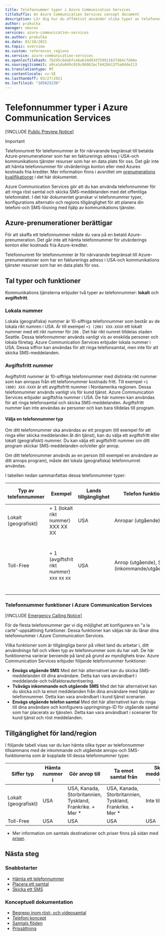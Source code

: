 ```yaml
---
title: Telefonnummer typer i Azure Communication Services
titleSuffix: An Azure Communication Services concept document
description: Lär dig hur du effektivt använder olika typer av telefonnummer för SMS och telefoni.
author: prakulka
manager: nmurav
services: azure-communication-services
ms.author: prakulka
ms.date: 03/10/2021
ms.topic: overview
ms.custom: references_regions
ms.service: azure-communication-services
ms.openlocfilehash: 7b295c6dabfce6a624d93d75991163f464cfd46e
ms.sourcegitcommit: a9ce1da049c019c86063acf442bb13f5a0dde213
ms.translationtype: MT
ms.contentlocale: sv-SE
ms.lasthandoff: 03/27/2021
ms.locfileid: "105625236"
---
```

# <a name="phone-number-types-in-azure-communication-services"></a>Telefonnummer typer i Azure Communication Services



[!INCLUDE [Public Preview Notice](../../includes/public-preview-include.md)]

> [!IMPORTANT]
> Telefonnumret för telefonnummer är för närvarande begränsat till betalda Azure-prenumerationer som har en fakturerings adress i USA-och kommunikations tjänster resurser som har en data plats för oss. Det går inte att hämta telefonnummer för utvärderings konton eller med Azures kostnads fria krediter. Mer information finns i avsnittet om [prenumerations kvalifikationer](#azure-subscriptions-eligibility) i det här dokumentet.


Azure Communication Services gör att du kan använda telefonnummer för att ringa röst samtal och skicka SMS-meddelanden med det offentliga telefonnätet. I det här dokumentet granskar vi telefonnummer typer, konfigurations alternativ och regions tillgänglighet för att planera din telefoni-och SMS-lösning med hjälp av kommunikations tjänster.

## <a name="azure-subscriptions-eligibility"></a>Azure-prenumerationer berättigar

För att skaffa ett telefonnummer måste du vara på en betald Azure-prenumeration. Det går inte att hämta telefonnummer för utvärderings konton eller kostnads fria Azure-krediter.

Telefonnumret för telefonnummer är för närvarande begränsat till Azure-prenumerationer som har en fakturerings adress i USA-och kommunikations tjänster resurser som har en data plats för oss.


## <a name="number-types-and-features"></a>Tal typer och funktioner
Kommunikations tjänsterna erbjuder två typer av telefonnummer: **lokalt** och **avgiftsfritt**.

### <a name="local-numbers"></a>Lokala nummer
Lokala (geografiska) nummer är 10-siffriga telefonnummer som består av de lokala rikt numren i USA. Är till exempel `+1 (206) XXX-XXXX` ett lokalt nummer med ett rikt nummer för `206` . Det här rikt numret tilldelas staden Seattle. Dessa telefonnummer används vanligt vis av enskilda personer och lokala företag. Azure Communication Services erbjuder lokala nummer i USA. Dessa siffror kan användas för att ringa telefonsamtal, men inte för att skicka SMS-meddelanden.

### <a name="toll-free-numbers"></a>Avgiftsfritt nummer
Avgiftsfritt nummer är 10-siffriga telefonnummer med distinkta rikt nummer som kan anropas från ett telefonnummer kostnads fritt. Till exempel `+1 (800) XXX-XXXX` är ett avgiftsfritt nummer i Nordamerika regionen. Dessa telefonnummer används vanligt vis för kund tjänst. Azure Communication Services erbjuder avgiftsfria nummer i USA. De här numren kan användas för att ringa telefonsamtal och skicka SMS-meddelanden. Avgiftsfritt nummer kan inte användas av personer och kan bara tilldelas till program.

#### <a name="choosing-a-phone-number-type"></a>Välja en telefonnummer typ

Om ditt telefonnummer ska användas av ett program (till exempel för att ringa eller skicka meddelanden åt din tjänst), kan du välja ett avgiftsfritt eller lokalt (geografiskt) nummer. Du kan välja ett avgiftsfritt nummer om ditt program skickar SMS-meddelanden och/eller gör anrop.

Om ditt telefonnummer används av en person (till exempel en användare av ditt anrops program), måste det lokala (geografiska) telefonnumret användas.

I tabellen nedan sammanfattas dessa telefonnummer typer:

| Typ av telefonnummer | Exempel                              | Lands tillgänglighet    | Telefon funktion |Vanligt användnings fall                                                                                                     |
| ----------------- | ------------------------------------ | ----------------------- | ------------------------|------------------------------------------------------------------------------------------------------------------- |
| Lokalt (geografiskt)        | + 1 (lokalt rikt nummer) XXX XX XX  | USA                      | Anropar (utgående) | Tilldela telefonnummer till användare i dina program  |
| Toll-Free         | + 1 (avgiftsfrit rikt *nummer*) xxx xx xx | USA                      | Anrop (utgående), SMS (inkommande/utgående)| Tilldela telefonnummer till IVR-system/robotar-system (Interactive Voice Response), SMS-program                                        |


### <a name="phone-number-capabilities-in-azure-communication-services"></a>Telefonnummer funktioner i Azure Communication Services

[!INCLUDE [Emergency Calling Notice](../../includes/emergency-calling-notice-include.md)]

För de flesta telefonnummer ger vi dig möjlighet att konfigurera en "a la carte"-uppsättning funktioner. Dessa funktioner kan väljas när du lånar dina telefonnummer i Azure Communication Services.

Vilka funktioner som är tillgängliga beror på vilket land du arbetar i, ditt användnings fall och vilken typ av telefonnummer som du har valt. De här funktionerna varierar beroende på land på grund av myndighets krav. Azure Communication Services erbjuder följande telefonnummer funktioner:

- **Envägs utgående SMS** Med det här alternativet kan du skicka SMS-meddelanden till dina användare. Detta kan vara användbart i meddelande-och tvåfaktorautentisering.
- **Tvåvägs inkommande och utgående SMS** Med det här alternativet kan du skicka och ta emot meddelanden från dina användare med hjälp av telefonnummer. Detta kan vara användbart i kund tjänst scenarier.
- **Envägs utgående telefon samtal** Med det här alternativet kan du ringa till dina användare och konfigurera uppringnings-ID för utgående samtal som har placerats av tjänsten. Detta kan vara användbart i scenarier för kund tjänst och röst meddelanden.

## <a name="countryregion-availability"></a>Tillgänglighet för land/region

I följande tabell visas var du kan hämta olika typer av telefonnummer tillsammans med de inkommande och utgående anrops-och SMS-funktionerna som är kopplade till dessa telefonnummer typer.

|Siffer typ| Hämta nummer i | Gör anrop till                                        | Ta emot samtal från                                    |Skicka meddelanden till       | Ta emot meddelanden från |
|-----------| ------------------ | ---------------------------------------------------  |-------------------------------------------------------|-----------------------|--------|
| Lokalt (geografiskt)  | USA                 | USA, Kanada, Storbritannien, Tyskland, Frankrike. + Mer *| USA, Kanada, Storbritannien, Tyskland, Frankrike. + Mer * |Inte tillgänglig| Inte tillgänglig |
| Toll-Free | USA                 | USA                                                   | USA                                                    |USA                | USA |

* Mer information om samtals destinationer och priser finns på sidan med [priser](../pricing.md).


## <a name="next-steps"></a>Nästa steg

### <a name="quickstarts"></a>Snabbstarter

- [Hämta ett telefonnummer](../../quickstarts/telephony-sms/get-phone-number.md)
- [Placera ett samtal](../../quickstarts/voice-video-calling/calling-client-samples.md)
- [Skicka ett SMS](../../quickstarts/telephony-sms/send.md)

### <a name="conceptual-documentation"></a>Konceptuell dokumentation

- [Begrepp inom röst- och videosamtal](../voice-video-calling/about-call-types.md)
- [Telefoni koncept](./telephony-concept.md)
- [Samtals flöden](../call-flows.md)
- [Prissättning](../pricing.md)
